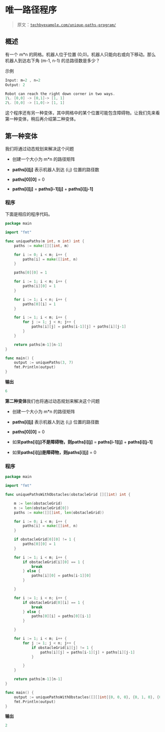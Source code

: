 # 唯一路径程序

> 原文：[`techbyexample.com/unique-paths-program/`](https://techbyexample.com/unique-paths-program/)

## **概述**

有一个 m*n 的网格。机器人位于位置 (0,0)。机器人只能向右或向下移动。那么机器人到达右下角 (m-1, n-1) 的总路径数是多少？

示例

```go
Input: m=2 , n=2
Output: 2

Robot can reach the right down corner in two ways. 
1\. [0,0] -> [0,1]-> [1, 1]
2\. [0,0] -> [1,0]-> [1, 1]
```

这个程序还有另一种变体，其中网格中的某个位置可能包含障碍物。让我们先来看第一种变体，稍后再介绍第二种变体。

## **第一种变体**

我们将通过动态规划来解决这个问题

+   创建一个大小为 m*n 的路径矩阵

+   **paths[i][j]** 表示机器人到达 (i,j) 位置的路径数

+   **paths[0][0]** = 0

+   **paths[i][j]** = **paths[i-1][j]** + **paths[i][j-1]**

### **程序**

下面是相应的程序代码。

```go
package main

import "fmt"

func uniquePaths(m int, n int) int {
	paths := make([][]int, m)

	for i := 0; i < m; i++ {
		paths[i] = make([]int, n)
	}

	paths[0][0] = 1

	for i := 1; i < m; i++ {
		paths[i][0] = 1
	}

	for i := 1; i < n; i++ {
		paths[0][i] = 1
	}

	for i := 1; i < m; i++ {
		for j := 1; j < n; j++ {
			paths[i][j] = paths[i-1][j] + paths[i][j-1]
		}
	}

	return paths[m-1][n-1]
}

func main() {
	output := uniquePaths(3, 7)
	fmt.Println(output)
}
```

**输出**

```go
6
```

**第二种变体**我们也将通过动态规划来解决这个问题

+   创建一个大小为 m*n 的路径矩阵

+   **paths[i][j]** 表示机器人到达 (i,j) 位置的路径数

+   **paths[0][0]** = 0

+   如果**paths[i][j]**不是障碍物，则**paths[i][j]** = **paths[i-1][j]** + **paths[i][j-1]**

+   如果**paths[i][j]**是障碍物，则**paths[i][j]** = 0

### **程序**

```go
package main

import "fmt"

func uniquePathsWithObstacles(obstacleGrid [][]int) int {

	m := len(obstacleGrid)
	n := len(obstacleGrid[0])
	paths := make([][]int, len(obstacleGrid))

	for i := 0; i < m; i++ {
		paths[i] = make([]int, n)
	}

	if obstacleGrid[0][0] != 1 {
		paths[0][0] = 1
	}

	for i := 1; i < m; i++ {
		if obstacleGrid[i][0] == 1 {
			break
		} else {
			paths[i][0] = paths[i-1][0]
		}

	}

	for i := 1; i < n; i++ {
		if obstacleGrid[0][i] == 1 {
			break
		} else {
			paths[0][i] = paths[0][i-1]
		}

	}

	for i := 1; i < m; i++ {
		for j := 1; j < n; j++ {
			if obstacleGrid[i][j] != 1 {
				paths[i][j] = paths[i-1][j] + paths[i][j-1]
			}

		}
	}

	return paths[m-1][n-1]
}

func main() {
	output := uniquePathsWithObstacles([][]int{{0, 0, 0}, {0, 1, 0}, {0, 0, 0}})
	fmt.Println(output)
}
```

**输出**

```go
2
```
